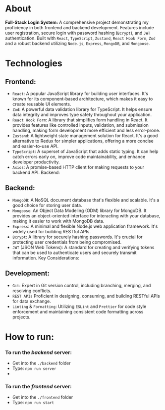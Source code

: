 # About

**Full-Stack Login System:** A comprehensive project demonstrating my proficiency in both frontend and backend development. Features include user registration, secure login with password hashing (`Bcrypt`), and `JWT` authentication. Built with `React`, `TypeScript`, `Zustand`, `React Hook Form`, `Zod` and a robust backend utilizing `Node.js`, `Express`, `MongoDB`, and `Mongoose`.

# Technologies

## Frontend:

* `React`: A popular JavaScript library for building user interfaces. It's known for its component-based architecture, which makes it easy to create reusable UI elements.   
* `Zod`: A powerful data validation library for TypeScript. It helps ensure data integrity and improves type safety throughout your application.
* `React Hook Form`: A library that simplifies form handling in React. It provides features like controlled inputs, validation, and submission handling, making form development more efficient and less error-prone.
* `Zustand`: A lightweight state management solution for React. It's a good alternative to Redux for simpler applications, offering a more concise and easier-to-use API.
* `TypeScript`: A superset of JavaScript that adds static typing. It can help catch errors early on, improve code maintainability, and enhance developer productivity.
* `Axios`: A promise-based HTTP client for making requests to your backend API.
Backend:

## Backend:
* `MongoDB`: A NoSQL document database that's flexible and scalable. It's a good choice for storing user data.
* `Mongoose`: An Object Data Modeling (ODM) library for MongoDB. It provides an object-oriented interface for interacting with your database, making it easier to work with MongoDB data.
* `Express`: A minimal and flexible Node.js web application framework. It's widely used for building RESTful APIs.
* `Bcrypt`: A library for securely hashing passwords. It's crucial for protecting user credentials from being compromised.
* `JWT` (JSON Web Tokens): A standard for creating and verifying tokens that can be used to authenticate users and securely transmit information.
Key Considerations:

## Development:

* `Git`: Expert in Git version control, including branching, merging, and resolving conflicts.
* `REST APIs` Proficient in designing, consuming, and building RESTful APIs for data exchange.
* `Linting` & `Formatting`: Utilizing `ESLint` and `Prettier` for code style enforcement and maintaining consistent code formatting across projects.
  # #

# How to run:
### To run the ***backend*** server:
* Get into the `./backend` folder
* Type: ```npm run server```
* 
### To run the ***frontend*** server:
* Get into the `./frontend` folder
* Type: ```npm run start```
